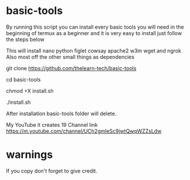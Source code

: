 # basic-tools
By running this script you can install every basic tools you will need in the beginning of termux as a beginner and it is very easy to install just follow the steps below

 This will install nano python figlet cowsay apache2 w3m wget and ngrok
Also most off the other small things as dependencies

git clone https://github.com/thelearn-tech/basic-tools

cd basic-tools

chmod +X install.sh

./install.sh

After installation basic-tools folder will delete.

My YouTube it creates 19
Channel link  https://m.youtube.com/channel/UCh2gmleSc9jwtQwqWZZsLdw

# warnings
If you copy don't forget to give credit.
